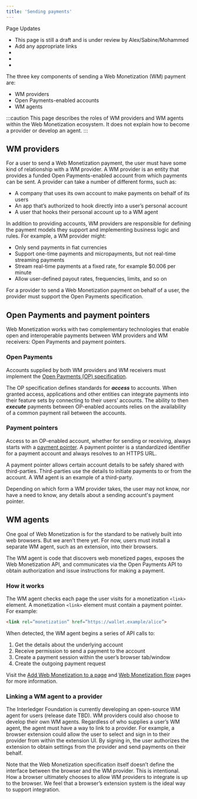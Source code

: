 ```yaml
---
title: 'Sending payments'
---
```


<div class="draft"><div class="title">Page Updates</div><ul><li>This page is still a draft and is under review by Alex/Sabine/Mohammed</li><li>Add any appropriate links</li><li></li><li></li><li></li></ul></div>

The three key components of sending a Web Monetization (WM) payment are:

* WM providers
* Open Payments-enabled accounts
* WM agents

:::caution
This page describes the roles of WM providers and WM agents within the Web Monetization ecosystem. It does not explain how to become a provider or develop an agent.
:::

## WM providers

For a user to send a Web Monetization payment, the user must have some kind of relationship with a WM provider. A WM provider is an entity that provides a funded Open Payments-enabled account from which payments can be sent. A provider can take a number of different forms, such as:

* A company that uses its own account to make payments on behalf of its users
* An app that’s authorized to hook directly into a user’s personal account
* A user that hooks their personal account up to a WM agent

In addition to providing accounts, WM providers are responsible for defining the payment models they support and implementing business logic and rules. For example, a WM provider might:

* Only send payments in fiat currencies
* Support one-time payments and micropayments, but not real-time streaming payments
* Stream real-time payments at a fixed rate, for example $0.006 per minute 
* Allow user-defined payout rates, frequencies, limits, and so on

For a provider to send a Web Monetization payment on behalf of a user, the provider must support the Open Payments specification.

## Open Payments and payment pointers

Web Monetization works with two complementary technologies that enable open and interoperable payments between WM providers and WM receivers: Open Payments and payment pointers.

### Open Payments

Accounts supplied by both WM providers and WM receivers must implement the <a href="https://openpayments.guide" target="_blank">Open Payments (OP) specification</a>. 

The OP specification defines standards for ***access*** to accounts. When granted access, applications and other entities can integrate payments into their feature sets by connecting to their users’ accounts. The ability to then ***execute*** payments between OP-enabled accounts relies on the availability of a common payment rail between the accounts. 

### Payment pointers

Access to an OP-enabled account, whether for sending or receiving, always starts with a <a href="https://paymentpointers.org" target="_blank">payment pointer</a>. A payment pointer is a standardized identifier for a payment account and always resolves to an HTTPS URL. 

A payment pointer allows certain account details to be safely shared with third-parties. Third-parties use the details to initiate payments to or from the account. A WM agent is an example of a third-party.

Depending on which form a WM provider takes, the user may not know, nor have a need to know, any details about a sending account's payment pointer.

## WM agents

One goal of Web Monetization is for the standard to be natively built into web browsers. But we aren’t there yet. For now, users must install a separate WM agent, such as an extension, into their browsers. 

The WM agent is code that discovers web monetized pages, exposes the Web Monetization API, and communicates via the Open Payments API to obtain authorization and issue instructions for making a payment. 

### How it works

The WM agent checks each page the user visits for a monetization `<link>` element. A monetization `<link>` element must contain a payment pointer. For example:

```html
<link rel=”monetization” href=”https://wallet.example/alice”>
```

When detected, the WM agent begins a series of API calls to:

1. Get the details about the underlying account
2. Receive permission to send a payment to the account
3. Create a payment session within the user’s browser tab/window
4. Create the outgoing payment request

Visit the [Add Web Monetization to a page](/docs/guides/monetize-page) and [Web Monetization flow](/docs/intro/web-monetization-flow) pages for more information.

### Linking a WM agent to a provider

The Interledger Foundation is currently developing an open-source WM agent for users (release date TBD). WM providers could also choose to develop their own WM agents. Regardless of who supplies a user’s WM agent, the agent must have a way to link to a provider. For example, a browser extension could allow the user to select and sign in to their provider from within the extension UI. By signing in, the user authorizes the extension to obtain settings from the provider and send payments on their behalf.

Note that the Web Monetization specification itself doesn’t define the interface between the browser and the WM provider. This is intentional. How a browser ultimately chooses to allow WM providers to integrate is up to the browser. We feel that a browser’s extension system is the ideal way to support integration.
